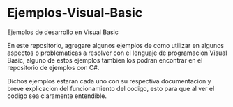 # Ejemplos-Visual-Basic
Ejemplos de desarrollo en Visual Basic

En este repositorio, agregare algunos ejemplos de como utilizar en algunos aspectos o problematicas a resolver con el lenguaje de programacion Visual Basic, alguno de estos ejemplos tambien los podran encontrar en el repositorio de ejemplos con C#.

Dichos ejemplos estaran cada uno con su respectiva documentacion y breve explicacion del funcionamiento del codigo, esto para que al ver el codigo sea
claramente entendible.
